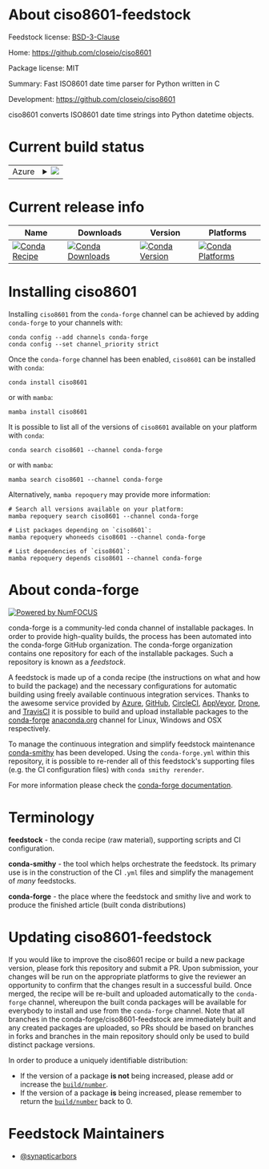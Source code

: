 About ciso8601-feedstock
========================

Feedstock license: [BSD-3-Clause](https://github.com/conda-forge/ciso8601-feedstock/blob/main/LICENSE.txt)

Home: https://github.com/closeio/ciso8601

Package license: MIT

Summary: Fast ISO8601 date time parser for Python written in C

Development: https://github.com/closeio/ciso8601

ciso8601 converts ISO8601 date time strings into Python datetime objects.

Current build status
====================


<table>
    
  <tr>
    <td>Azure</td>
    <td>
      <details>
        <summary>
          <a href="https://dev.azure.com/conda-forge/feedstock-builds/_build/latest?definitionId=152&branchName=main">
            <img src="https://dev.azure.com/conda-forge/feedstock-builds/_apis/build/status/ciso8601-feedstock?branchName=main">
          </a>
        </summary>
        <table>
          <thead><tr><th>Variant</th><th>Status</th></tr></thead>
          <tbody><tr>
              <td>linux_64_python3.10.____cpython</td>
              <td>
                <a href="https://dev.azure.com/conda-forge/feedstock-builds/_build/latest?definitionId=152&branchName=main">
                  <img src="https://dev.azure.com/conda-forge/feedstock-builds/_apis/build/status/ciso8601-feedstock?branchName=main&jobName=linux&configuration=linux%20linux_64_python3.10.____cpython" alt="variant">
                </a>
              </td>
            </tr><tr>
              <td>linux_64_python3.11.____cpython</td>
              <td>
                <a href="https://dev.azure.com/conda-forge/feedstock-builds/_build/latest?definitionId=152&branchName=main">
                  <img src="https://dev.azure.com/conda-forge/feedstock-builds/_apis/build/status/ciso8601-feedstock?branchName=main&jobName=linux&configuration=linux%20linux_64_python3.11.____cpython" alt="variant">
                </a>
              </td>
            </tr><tr>
              <td>linux_64_python3.12.____cpython</td>
              <td>
                <a href="https://dev.azure.com/conda-forge/feedstock-builds/_build/latest?definitionId=152&branchName=main">
                  <img src="https://dev.azure.com/conda-forge/feedstock-builds/_apis/build/status/ciso8601-feedstock?branchName=main&jobName=linux&configuration=linux%20linux_64_python3.12.____cpython" alt="variant">
                </a>
              </td>
            </tr><tr>
              <td>linux_64_python3.13.____cpython</td>
              <td>
                <a href="https://dev.azure.com/conda-forge/feedstock-builds/_build/latest?definitionId=152&branchName=main">
                  <img src="https://dev.azure.com/conda-forge/feedstock-builds/_apis/build/status/ciso8601-feedstock?branchName=main&jobName=linux&configuration=linux%20linux_64_python3.13.____cpython" alt="variant">
                </a>
              </td>
            </tr><tr>
              <td>linux_aarch64_python3.10.____cpython</td>
              <td>
                <a href="https://dev.azure.com/conda-forge/feedstock-builds/_build/latest?definitionId=152&branchName=main">
                  <img src="https://dev.azure.com/conda-forge/feedstock-builds/_apis/build/status/ciso8601-feedstock?branchName=main&jobName=linux&configuration=linux%20linux_aarch64_python3.10.____cpython" alt="variant">
                </a>
              </td>
            </tr><tr>
              <td>linux_aarch64_python3.11.____cpython</td>
              <td>
                <a href="https://dev.azure.com/conda-forge/feedstock-builds/_build/latest?definitionId=152&branchName=main">
                  <img src="https://dev.azure.com/conda-forge/feedstock-builds/_apis/build/status/ciso8601-feedstock?branchName=main&jobName=linux&configuration=linux%20linux_aarch64_python3.11.____cpython" alt="variant">
                </a>
              </td>
            </tr><tr>
              <td>linux_aarch64_python3.12.____cpython</td>
              <td>
                <a href="https://dev.azure.com/conda-forge/feedstock-builds/_build/latest?definitionId=152&branchName=main">
                  <img src="https://dev.azure.com/conda-forge/feedstock-builds/_apis/build/status/ciso8601-feedstock?branchName=main&jobName=linux&configuration=linux%20linux_aarch64_python3.12.____cpython" alt="variant">
                </a>
              </td>
            </tr><tr>
              <td>linux_aarch64_python3.13.____cpython</td>
              <td>
                <a href="https://dev.azure.com/conda-forge/feedstock-builds/_build/latest?definitionId=152&branchName=main">
                  <img src="https://dev.azure.com/conda-forge/feedstock-builds/_apis/build/status/ciso8601-feedstock?branchName=main&jobName=linux&configuration=linux%20linux_aarch64_python3.13.____cpython" alt="variant">
                </a>
              </td>
            </tr><tr>
              <td>linux_ppc64le_python3.10.____cpython</td>
              <td>
                <a href="https://dev.azure.com/conda-forge/feedstock-builds/_build/latest?definitionId=152&branchName=main">
                  <img src="https://dev.azure.com/conda-forge/feedstock-builds/_apis/build/status/ciso8601-feedstock?branchName=main&jobName=linux&configuration=linux%20linux_ppc64le_python3.10.____cpython" alt="variant">
                </a>
              </td>
            </tr><tr>
              <td>linux_ppc64le_python3.11.____cpython</td>
              <td>
                <a href="https://dev.azure.com/conda-forge/feedstock-builds/_build/latest?definitionId=152&branchName=main">
                  <img src="https://dev.azure.com/conda-forge/feedstock-builds/_apis/build/status/ciso8601-feedstock?branchName=main&jobName=linux&configuration=linux%20linux_ppc64le_python3.11.____cpython" alt="variant">
                </a>
              </td>
            </tr><tr>
              <td>linux_ppc64le_python3.12.____cpython</td>
              <td>
                <a href="https://dev.azure.com/conda-forge/feedstock-builds/_build/latest?definitionId=152&branchName=main">
                  <img src="https://dev.azure.com/conda-forge/feedstock-builds/_apis/build/status/ciso8601-feedstock?branchName=main&jobName=linux&configuration=linux%20linux_ppc64le_python3.12.____cpython" alt="variant">
                </a>
              </td>
            </tr><tr>
              <td>linux_ppc64le_python3.13.____cpython</td>
              <td>
                <a href="https://dev.azure.com/conda-forge/feedstock-builds/_build/latest?definitionId=152&branchName=main">
                  <img src="https://dev.azure.com/conda-forge/feedstock-builds/_apis/build/status/ciso8601-feedstock?branchName=main&jobName=linux&configuration=linux%20linux_ppc64le_python3.13.____cpython" alt="variant">
                </a>
              </td>
            </tr><tr>
              <td>osx_64_python3.10.____cpython</td>
              <td>
                <a href="https://dev.azure.com/conda-forge/feedstock-builds/_build/latest?definitionId=152&branchName=main">
                  <img src="https://dev.azure.com/conda-forge/feedstock-builds/_apis/build/status/ciso8601-feedstock?branchName=main&jobName=osx&configuration=osx%20osx_64_python3.10.____cpython" alt="variant">
                </a>
              </td>
            </tr><tr>
              <td>osx_64_python3.11.____cpython</td>
              <td>
                <a href="https://dev.azure.com/conda-forge/feedstock-builds/_build/latest?definitionId=152&branchName=main">
                  <img src="https://dev.azure.com/conda-forge/feedstock-builds/_apis/build/status/ciso8601-feedstock?branchName=main&jobName=osx&configuration=osx%20osx_64_python3.11.____cpython" alt="variant">
                </a>
              </td>
            </tr><tr>
              <td>osx_64_python3.12.____cpython</td>
              <td>
                <a href="https://dev.azure.com/conda-forge/feedstock-builds/_build/latest?definitionId=152&branchName=main">
                  <img src="https://dev.azure.com/conda-forge/feedstock-builds/_apis/build/status/ciso8601-feedstock?branchName=main&jobName=osx&configuration=osx%20osx_64_python3.12.____cpython" alt="variant">
                </a>
              </td>
            </tr><tr>
              <td>osx_64_python3.13.____cpython</td>
              <td>
                <a href="https://dev.azure.com/conda-forge/feedstock-builds/_build/latest?definitionId=152&branchName=main">
                  <img src="https://dev.azure.com/conda-forge/feedstock-builds/_apis/build/status/ciso8601-feedstock?branchName=main&jobName=osx&configuration=osx%20osx_64_python3.13.____cpython" alt="variant">
                </a>
              </td>
            </tr><tr>
              <td>osx_arm64_python3.10.____cpython</td>
              <td>
                <a href="https://dev.azure.com/conda-forge/feedstock-builds/_build/latest?definitionId=152&branchName=main">
                  <img src="https://dev.azure.com/conda-forge/feedstock-builds/_apis/build/status/ciso8601-feedstock?branchName=main&jobName=osx&configuration=osx%20osx_arm64_python3.10.____cpython" alt="variant">
                </a>
              </td>
            </tr><tr>
              <td>osx_arm64_python3.11.____cpython</td>
              <td>
                <a href="https://dev.azure.com/conda-forge/feedstock-builds/_build/latest?definitionId=152&branchName=main">
                  <img src="https://dev.azure.com/conda-forge/feedstock-builds/_apis/build/status/ciso8601-feedstock?branchName=main&jobName=osx&configuration=osx%20osx_arm64_python3.11.____cpython" alt="variant">
                </a>
              </td>
            </tr><tr>
              <td>osx_arm64_python3.12.____cpython</td>
              <td>
                <a href="https://dev.azure.com/conda-forge/feedstock-builds/_build/latest?definitionId=152&branchName=main">
                  <img src="https://dev.azure.com/conda-forge/feedstock-builds/_apis/build/status/ciso8601-feedstock?branchName=main&jobName=osx&configuration=osx%20osx_arm64_python3.12.____cpython" alt="variant">
                </a>
              </td>
            </tr><tr>
              <td>osx_arm64_python3.13.____cpython</td>
              <td>
                <a href="https://dev.azure.com/conda-forge/feedstock-builds/_build/latest?definitionId=152&branchName=main">
                  <img src="https://dev.azure.com/conda-forge/feedstock-builds/_apis/build/status/ciso8601-feedstock?branchName=main&jobName=osx&configuration=osx%20osx_arm64_python3.13.____cpython" alt="variant">
                </a>
              </td>
            </tr><tr>
              <td>win_64_python3.10.____cpython</td>
              <td>
                <a href="https://dev.azure.com/conda-forge/feedstock-builds/_build/latest?definitionId=152&branchName=main">
                  <img src="https://dev.azure.com/conda-forge/feedstock-builds/_apis/build/status/ciso8601-feedstock?branchName=main&jobName=win&configuration=win%20win_64_python3.10.____cpython" alt="variant">
                </a>
              </td>
            </tr><tr>
              <td>win_64_python3.11.____cpython</td>
              <td>
                <a href="https://dev.azure.com/conda-forge/feedstock-builds/_build/latest?definitionId=152&branchName=main">
                  <img src="https://dev.azure.com/conda-forge/feedstock-builds/_apis/build/status/ciso8601-feedstock?branchName=main&jobName=win&configuration=win%20win_64_python3.11.____cpython" alt="variant">
                </a>
              </td>
            </tr><tr>
              <td>win_64_python3.12.____cpython</td>
              <td>
                <a href="https://dev.azure.com/conda-forge/feedstock-builds/_build/latest?definitionId=152&branchName=main">
                  <img src="https://dev.azure.com/conda-forge/feedstock-builds/_apis/build/status/ciso8601-feedstock?branchName=main&jobName=win&configuration=win%20win_64_python3.12.____cpython" alt="variant">
                </a>
              </td>
            </tr><tr>
              <td>win_64_python3.13.____cpython</td>
              <td>
                <a href="https://dev.azure.com/conda-forge/feedstock-builds/_build/latest?definitionId=152&branchName=main">
                  <img src="https://dev.azure.com/conda-forge/feedstock-builds/_apis/build/status/ciso8601-feedstock?branchName=main&jobName=win&configuration=win%20win_64_python3.13.____cpython" alt="variant">
                </a>
              </td>
            </tr>
          </tbody>
        </table>
      </details>
    </td>
  </tr>
</table>

Current release info
====================

| Name | Downloads | Version | Platforms |
| --- | --- | --- | --- |
| [![Conda Recipe](https://img.shields.io/badge/recipe-ciso8601-green.svg)](https://anaconda.org/conda-forge/ciso8601) | [![Conda Downloads](https://img.shields.io/conda/dn/conda-forge/ciso8601.svg)](https://anaconda.org/conda-forge/ciso8601) | [![Conda Version](https://img.shields.io/conda/vn/conda-forge/ciso8601.svg)](https://anaconda.org/conda-forge/ciso8601) | [![Conda Platforms](https://img.shields.io/conda/pn/conda-forge/ciso8601.svg)](https://anaconda.org/conda-forge/ciso8601) |

Installing ciso8601
===================

Installing `ciso8601` from the `conda-forge` channel can be achieved by adding `conda-forge` to your channels with:

```
conda config --add channels conda-forge
conda config --set channel_priority strict
```

Once the `conda-forge` channel has been enabled, `ciso8601` can be installed with `conda`:

```
conda install ciso8601
```

or with `mamba`:

```
mamba install ciso8601
```

It is possible to list all of the versions of `ciso8601` available on your platform with `conda`:

```
conda search ciso8601 --channel conda-forge
```

or with `mamba`:

```
mamba search ciso8601 --channel conda-forge
```

Alternatively, `mamba repoquery` may provide more information:

```
# Search all versions available on your platform:
mamba repoquery search ciso8601 --channel conda-forge

# List packages depending on `ciso8601`:
mamba repoquery whoneeds ciso8601 --channel conda-forge

# List dependencies of `ciso8601`:
mamba repoquery depends ciso8601 --channel conda-forge
```


About conda-forge
=================

[![Powered by
NumFOCUS](https://img.shields.io/badge/powered%20by-NumFOCUS-orange.svg?style=flat&colorA=E1523D&colorB=007D8A)](https://numfocus.org)

conda-forge is a community-led conda channel of installable packages.
In order to provide high-quality builds, the process has been automated into the
conda-forge GitHub organization. The conda-forge organization contains one repository
for each of the installable packages. Such a repository is known as a *feedstock*.

A feedstock is made up of a conda recipe (the instructions on what and how to build
the package) and the necessary configurations for automatic building using freely
available continuous integration services. Thanks to the awesome service provided by
[Azure](https://azure.microsoft.com/en-us/services/devops/), [GitHub](https://github.com/),
[CircleCI](https://circleci.com/), [AppVeyor](https://www.appveyor.com/),
[Drone](https://cloud.drone.io/welcome), and [TravisCI](https://travis-ci.com/)
it is possible to build and upload installable packages to the
[conda-forge](https://anaconda.org/conda-forge) [anaconda.org](https://anaconda.org/)
channel for Linux, Windows and OSX respectively.

To manage the continuous integration and simplify feedstock maintenance
[conda-smithy](https://github.com/conda-forge/conda-smithy) has been developed.
Using the ``conda-forge.yml`` within this repository, it is possible to re-render all of
this feedstock's supporting files (e.g. the CI configuration files) with ``conda smithy rerender``.

For more information please check the [conda-forge documentation](https://conda-forge.org/docs/).

Terminology
===========

**feedstock** - the conda recipe (raw material), supporting scripts and CI configuration.

**conda-smithy** - the tool which helps orchestrate the feedstock.
                   Its primary use is in the construction of the CI ``.yml`` files
                   and simplify the management of *many* feedstocks.

**conda-forge** - the place where the feedstock and smithy live and work to
                  produce the finished article (built conda distributions)


Updating ciso8601-feedstock
===========================

If you would like to improve the ciso8601 recipe or build a new
package version, please fork this repository and submit a PR. Upon submission,
your changes will be run on the appropriate platforms to give the reviewer an
opportunity to confirm that the changes result in a successful build. Once
merged, the recipe will be re-built and uploaded automatically to the
`conda-forge` channel, whereupon the built conda packages will be available for
everybody to install and use from the `conda-forge` channel.
Note that all branches in the conda-forge/ciso8601-feedstock are
immediately built and any created packages are uploaded, so PRs should be based
on branches in forks and branches in the main repository should only be used to
build distinct package versions.

In order to produce a uniquely identifiable distribution:
 * If the version of a package **is not** being increased, please add or increase
   the [``build/number``](https://docs.conda.io/projects/conda-build/en/latest/resources/define-metadata.html#build-number-and-string).
 * If the version of a package **is** being increased, please remember to return
   the [``build/number``](https://docs.conda.io/projects/conda-build/en/latest/resources/define-metadata.html#build-number-and-string)
   back to 0.

Feedstock Maintainers
=====================

* [@synapticarbors](https://github.com/synapticarbors/)


